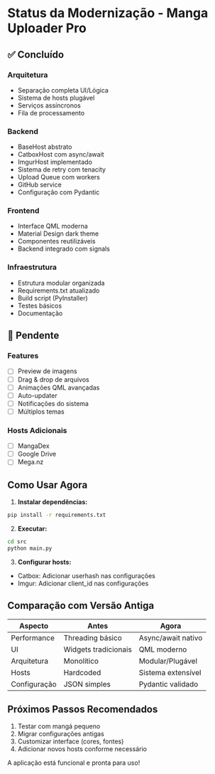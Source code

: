 # Status da Modernização - Manga Uploader Pro

## ✅ Concluído

### Arquitetura
- Separação completa UI/Lógica
- Sistema de hosts plugável
- Serviços assíncronos
- Fila de processamento

### Backend
- BaseHost abstrato
- CatboxHost com async/await
- ImgurHost implementado
- Sistema de retry com tenacity
- Upload Queue com workers
- GitHub service
- Configuração com Pydantic

### Frontend
- Interface QML moderna
- Material Design dark theme
- Componentes reutilizáveis
- Backend integrado com signals

### Infraestrutura
- Estrutura modular organizada
- Requirements.txt atualizado
- Build script (PyInstaller)
- Testes básicos
- Documentação

## 🚧 Pendente

### Features
- [ ] Preview de imagens
- [ ] Drag & drop de arquivos
- [ ] Animações QML avançadas
- [ ] Auto-updater
- [ ] Notificações do sistema
- [ ] Múltiplos temas

### Hosts Adicionais
- [ ] MangaDex
- [ ] Google Drive
- [ ] Mega.nz

## Como Usar Agora

1. **Instalar dependências:**
```bash
pip install -r requirements.txt
```

2. **Executar:**
```bash
cd src
python main.py
```

3. **Configurar hosts:**
- Catbox: Adicionar userhash nas configurações
- Imgur: Adicionar client_id nas configurações

## Comparação com Versão Antiga

| Aspecto | Antes | Agora |
|---------|-------|-------|
| Performance | Threading básico | Async/await nativo |
| UI | Widgets tradicionais | QML moderno |
| Arquitetura | Monolítico | Modular/Plugável |
| Hosts | Hardcoded | Sistema extensível |
| Configuração | JSON simples | Pydantic validado |

## Próximos Passos Recomendados

1. Testar com mangá pequeno
2. Migrar configurações antigas
3. Customizar interface (cores, fontes)
4. Adicionar novos hosts conforme necessário

A aplicação está funcional e pronta para uso!